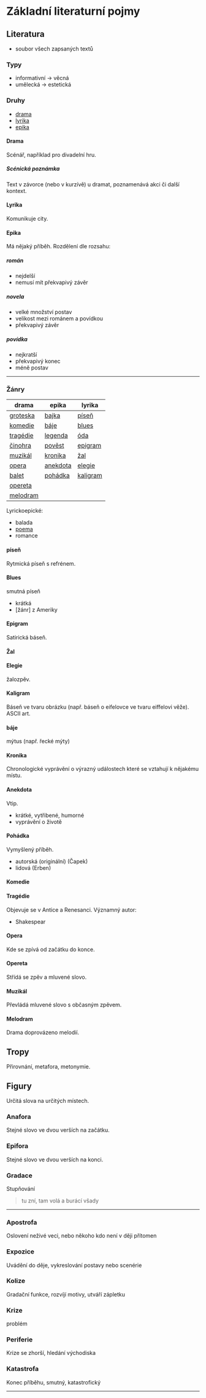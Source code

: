 # Základní literaturní pojmy
## Literatura
- soubor všech zapsaných textů
### Typy
- informativní -> věcná
- umělecká -> estetická
### Druhy
- [drama](#drama)
- [lyrika](#lyrika)
- [epika](#epika)
#### Drama
Scénář, například pro divadelní hru.
##### Scénická poznámka
Text v závorce (nebo v kurzívě) u dramat, poznamenává akci či další kontext.
#### Lyrika
Komunikuje city.
#### Epika
Má nějaký příběh.
Rozdělení dle rozsahu:
##### román
- nejdelší
- nemusí mít překvapivý závěr
##### novela
- velké množství postav
- velikost mezi románem a povídkou
- překvapivý závěr
##### povídka
- nejkratší
- překvapivý konec
- méně postav
---
### Žánry
| drama | epika | lyrika |
| ------ | ------ | ---- |
| [groteska](#groteska) | [bajka](#bajka) | [píseň](#píseň) |
| [komedie](#komedie) | [báje](#báje) | [blues](#blues) |
| [tragédie](#tragédie) | [legenda](#legenda) | [óda](#óda) |
| [činohra](#činohra) | [pověst](#pověst) | [epigram](#epigram) |
| [muzikál](#muzikál) | [kronika](#kronika) | [žal](#žal) |
| [opera](#opera) | [anekdota](#anekdota) | [elegie](#elegie) |
| [balet](#balet) | [pohádka](#pohádka) | [kaligram](#kaligram) |
| [opereta](#opereta) | | |
| [melodram](#melodram) | | |

Lyrickoepické:
- balada
- [poema](#poema)
- romance

#### píseň
Rytmická píseň s refrénem.
#### Blues
smutná píseň
- krátká
- \[žánr] z Ameriky
#### Epigram
Satirická báseň.
#### Žal
#### Elegie
žalozpěv.
#### Kaligram
Báseň ve tvaru obrázku (např. báseň o eifelovce ve tvaru eiffelovi věže).
ASCII art.
#### báje
mýtus (např. řecké mýty)
#### Kronika
Chronologické vyprávění o výrazný událostech které se vztahují k nějakému místu.
#### Anekdota
Vtip.
- krátké, vytřibené, humorné
- vyprávění o životě
#### Pohádka
Vymyšlený příběh.
- autorská (originální) (Čapek)
- lidová (Erben)
#### Komedie
#### Tragédie
Objevuje se v Antice a Renesanci.
Významný autor:
- Shakespear
#### Opera
Kde se zpívá od začátku do konce.
#### Opereta
Střídá se zpěv a mluvené slovo.
#### Muzikál
Převládá mluvené slovo s občasným zpěvem.
#### Melodram
Drama doprovázeno melodií.
## Tropy
Přirovnání, metafora, metonymie.
## Figury
Určitá slova na určitých místech.
### Anafora
Stejné slovo ve dvou verších na začátku.
### Epifora
Stejné slovo ve dvou verších na konci.
### Gradace
Stupňování
> tu zní, tam volá a burácí všady

---
### Apostrofa
Oslovení neživé veci, nebo někoho kdo není v ději přítomen

### Expozice
Uvádění do děje, vykreslování postavy nebo scenérie

### Kolize
Gradační funkce, rozvíjí motivy, utváří zápletku

### Krize
problém

### Periferie
Krize se zhorší, hledání východiska

### Katastrofa
Konec příběhu, smutný, katastrofický

---
